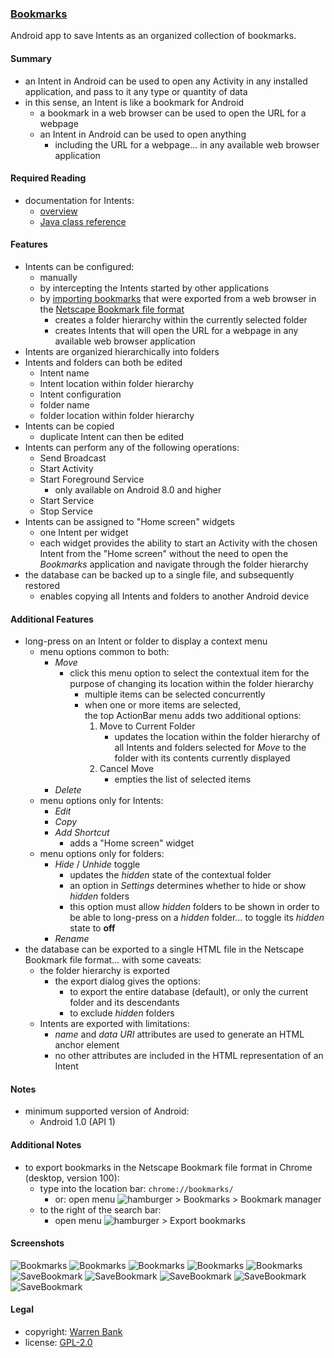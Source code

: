 ### [Bookmarks](https://github.com/warren-bank/Android-Bookmarks)

Android app to save Intents as an organized collection of bookmarks.

#### Summary

* an Intent in Android can be used to open any Activity in any installed application, and pass to it any type or quantity of data
* in this sense, an Intent is like a bookmark for Android
  - a bookmark in a web browser can be used to open the URL for a webpage
  - an Intent in Android can be used to open anything
    * including the URL for a webpage&hellip; in any available web browser application

#### Required Reading

* documentation for Intents:
  - [overview](https://developer.android.com/training/basics/intents)
  - [Java class reference](https://developer.android.com/reference/android/content/Intent)

#### Features

* Intents can be configured:
  - manually
  - by intercepting the Intents started by other applications
  - by [importing bookmarks](https://web.archive.org/web/20130620163622/https://support.mozilla.org/en-US/kb/import-bookmarks-html) that were exported from a web browser in the [Netscape Bookmark file format](https://web.archive.org/web/20130513213743/http://msdn.microsoft.com/en-us/library/aa753582(VS.85).aspx)
    * creates a folder hierarchy within the currently selected folder
    * creates Intents that will open the URL for a webpage in any available web browser application
* Intents are organized hierarchically into folders
* Intents and folders can both be edited
  - Intent name
  - Intent location within folder hierarchy
  - Intent configuration
  - folder name
  - folder location within folder hierarchy
* Intents can be copied
  - duplicate Intent can then be edited
* Intents can perform any of the following operations:
  - Send Broadcast
  - Start Activity
  - Start Foreground Service
    * only available on Android 8.0 and higher
  - Start Service
  - Stop Service
* Intents can be assigned to "Home screen" widgets
  - one Intent per widget
  - each widget provides the ability to start an Activity with the chosen Intent from the "Home screen" without the need to open the _Bookmarks_ application and navigate through the folder hierarchy
* the database can be backed up to a single file, and subsequently restored
  - enables copying all Intents and folders to another Android device

#### Additional Features

* long-press on an Intent or folder to display a context menu
  - menu options common to both:
    * _Move_
      - click this menu option to select the contextual item for the purpose of changing its location within the folder hierarchy
        * multiple items can be selected concurrently
        * when one or more items are selected,<br>the top ActionBar menu adds two additional options:
          1. Move to Current Folder
             - updates the location within the folder hierarchy of all Intents and folders selected for _Move_ to the folder with its contents currently displayed
          2. Cancel Move
             - empties the list of selected items
    * _Delete_
  - menu options only for Intents:
    * _Edit_
    * _Copy_
    * _Add Shortcut_
      - adds a "Home screen" widget
  - menu options only for folders:
    * _Hide_ / _Unhide_ toggle
      - updates the _hidden_ state of the contextual folder
      * an option in _Settings_ determines whether to hide or show _hidden_ folders
      * this option must allow _hidden_ folders to be shown in order to be able to long-press on a _hidden_ folder&hellip; to toggle its _hidden_ state to __off__
    * _Rename_
* the database can be exported to a single HTML file in the Netscape Bookmark file format&hellip; with some caveats:
  - the folder hierarchy is exported
    * the export dialog gives the options:
      - to export the entire database (default), or only the current folder and its descendants
      - to exclude _hidden_ folders
  - Intents are exported with limitations:
    * _name_ and _data URI_ attributes are used to generate an HTML anchor element
    * no other attributes are included in the HTML representation of an Intent

#### Notes

* minimum supported version of Android:
  * Android 1.0 (API 1)

#### Additional Notes

* to export bookmarks in the Netscape Bookmark file format in Chrome (desktop, version 100):
  * type into the location bar: `chrome://bookmarks/`
    - or: open menu ![hamburger](https://github.com/google/material-design-icons/raw/4.0.0/png/navigation/menu/materialicons/24dp/1x/baseline_menu_black_24dp.png) &gt; Bookmarks &gt; Bookmark manager
  * to the right of the search bar:
    - open menu ![hamburger](https://github.com/google/material-design-icons/raw/4.0.0/png/navigation/menu/materialicons/24dp/1x/baseline_menu_black_24dp.png) &gt; Export bookmarks

#### Screenshots

![Bookmarks](./etc/screenshots/01-Bookmarks-layout.png)
![Bookmarks](./etc/screenshots/02-Bookmarks-menu-ActionBar.png)
![Bookmarks](./etc/screenshots/03-Bookmarks-menu-context-folder.png)
![Bookmarks](./etc/screenshots/04-Bookmarks-menu-context-bookmark.png)
![Bookmarks](./etc/screenshots/05-Bookmarks-add-shortcut.png)
![SaveBookmark](./etc/screenshots/06-SaveBookmark-layout-top.png)
![SaveBookmark](./etc/screenshots/07-SaveBookmark-layout-top-expanded-flags.png)
![SaveBookmark](./etc/screenshots/08-SaveBookmark-layout-bottom.png)
![SaveBookmark](./etc/screenshots/09-SaveBookmark-dialog-extras.png)
![SaveBookmark](./etc/screenshots/10-SaveBookmark-dialog-extras-spinner-types.png)

#### Legal

* copyright: [Warren Bank](https://github.com/warren-bank)
* license: [GPL-2.0](https://www.gnu.org/licenses/old-licenses/gpl-2.0.txt)

